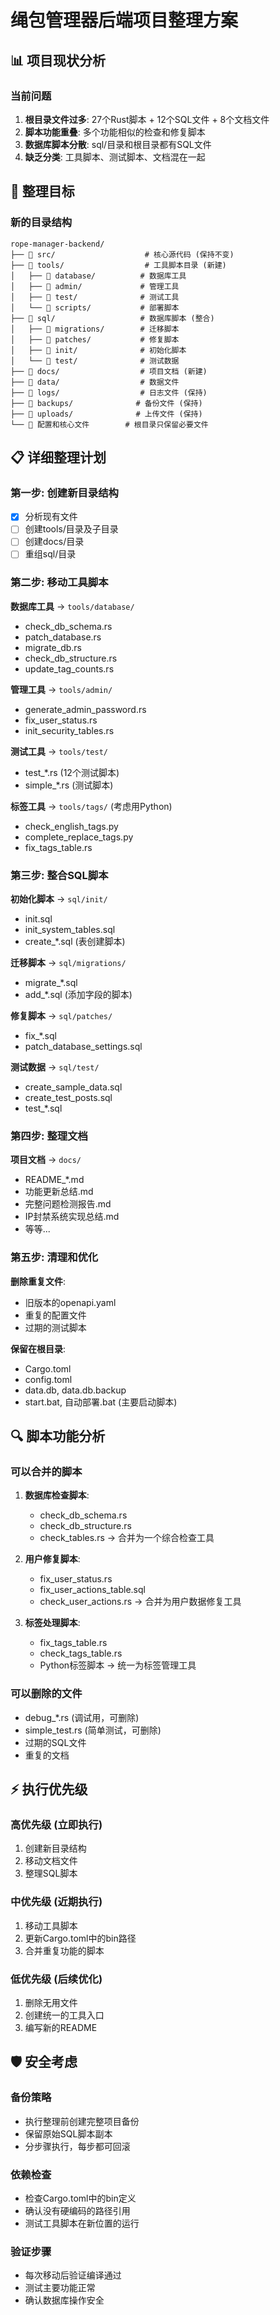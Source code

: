 # 绳包管理器后端项目整理方案

## 📊 项目现状分析

### 当前问题
1. **根目录文件过多**: 27个Rust脚本 + 12个SQL文件 + 8个文档文件
2. **脚本功能重叠**: 多个功能相似的检查和修复脚本
3. **数据库脚本分散**: sql/目录和根目录都有SQL文件
4. **缺乏分类**: 工具脚本、测试脚本、文档混在一起

## 🎯 整理目标

### 新的目录结构
```
rope-manager-backend/
├── 📁 src/                    # 核心源代码 (保持不变)
├── 📁 tools/                  # 工具脚本目录 (新建)
│   ├── 📁 database/          # 数据库工具
│   ├── 📁 admin/             # 管理工具  
│   ├── 📁 test/              # 测试工具
│   └── 📁 scripts/           # 部署脚本
├── 📁 sql/                   # 数据库脚本 (整合)
│   ├── 📁 migrations/        # 迁移脚本
│   ├── 📁 patches/           # 修复脚本
│   ├── 📁 init/              # 初始化脚本
│   └── 📁 test/              # 测试数据
├── 📁 docs/                  # 项目文档 (新建)
├── 📁 data/                  # 数据文件
├── 📁 logs/                  # 日志文件 (保持)
├── 📁 backups/              # 备份文件 (保持)
├── 📁 uploads/              # 上传文件 (保持)
└── 📄 配置和核心文件        # 根目录只保留必要文件
```

## 📋 详细整理计划

### 第一步: 创建新目录结构
- [x] 分析现有文件
- [ ] 创建tools/目录及子目录
- [ ] 创建docs/目录
- [ ] 重组sql/目录

### 第二步: 移动工具脚本
**数据库工具** → `tools/database/`
- check_db_schema.rs
- patch_database.rs
- migrate_db.rs
- check_db_structure.rs
- update_tag_counts.rs

**管理工具** → `tools/admin/`
- generate_admin_password.rs
- fix_user_status.rs
- init_security_tables.rs

**测试工具** → `tools/test/`
- test_*.rs (12个测试脚本)
- simple_*.rs (测试脚本)

**标签工具** → `tools/tags/` (考虑用Python)
- check_english_tags.py
- complete_replace_tags.py
- fix_tags_table.rs

### 第三步: 整合SQL脚本
**初始化脚本** → `sql/init/`
- init.sql
- init_system_tables.sql
- create_*.sql (表创建脚本)

**迁移脚本** → `sql/migrations/`
- migrate_*.sql
- add_*.sql (添加字段的脚本)

**修复脚本** → `sql/patches/`
- fix_*.sql
- patch_database_settings.sql

**测试数据** → `sql/test/`
- create_sample_data.sql
- create_test_posts.sql
- test_*.sql

### 第四步: 整理文档
**项目文档** → `docs/`
- README_*.md
- 功能更新总结.md
- 完整问题检测报告.md
- IP封禁系统实现总结.md
- 等等...

### 第五步: 清理和优化
**删除重复文件**:
- 旧版本的openapi.yaml
- 重复的配置文件
- 过期的测试脚本

**保留在根目录**:
- Cargo.toml
- config.toml
- data.db, data.db.backup
- start.bat, 自动部署.bat (主要启动脚本)

## 🔍 脚本功能分析

### 可以合并的脚本
1. **数据库检查脚本**: 
   - check_db_schema.rs
   - check_db_structure.rs  
   - check_tables.rs
   → 合并为一个综合检查工具

2. **用户修复脚本**:
   - fix_user_status.rs
   - fix_user_actions_table.sql
   - check_user_actions.rs
   → 合并为用户数据修复工具

3. **标签处理脚本**:
   - fix_tags_table.rs
   - check_tags_table.rs
   - Python标签脚本
   → 统一为标签管理工具

### 可以删除的文件
- debug_*.rs (调试用，可删除)
- simple_test.rs (简单测试，可删除)
- 过期的SQL文件
- 重复的文档

## ⚡ 执行优先级

### 高优先级 (立即执行)
1. 创建新目录结构
2. 移动文档文件
3. 整理SQL脚本

### 中优先级 (近期执行)  
1. 移动工具脚本
2. 更新Cargo.toml中的bin路径
3. 合并重复功能的脚本

### 低优先级 (后续优化)
1. 删除无用文件
2. 创建统一的工具入口
3. 编写新的README

## 🛡️ 安全考虑

### 备份策略
- 执行整理前创建完整项目备份
- 保留原始SQL脚本副本
- 分步骤执行，每步都可回滚

### 依赖检查
- 检查Cargo.toml中的bin定义
- 确认没有硬编码的路径引用
- 测试工具脚本在新位置的运行

### 验证步骤
- 每次移动后验证编译通过
- 测试主要功能正常
- 确认数据库操作安全 